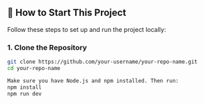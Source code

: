 ## 🚀 How to Start This Project

Follow these steps to set up and run the project locally:

### 1. Clone the Repository

```bash
git clone https://github.com/your-username/your-repo-name.git
cd your-repo-name

Make sure you have Node.js and npm installed. Then run:
npm install
npm run dev



